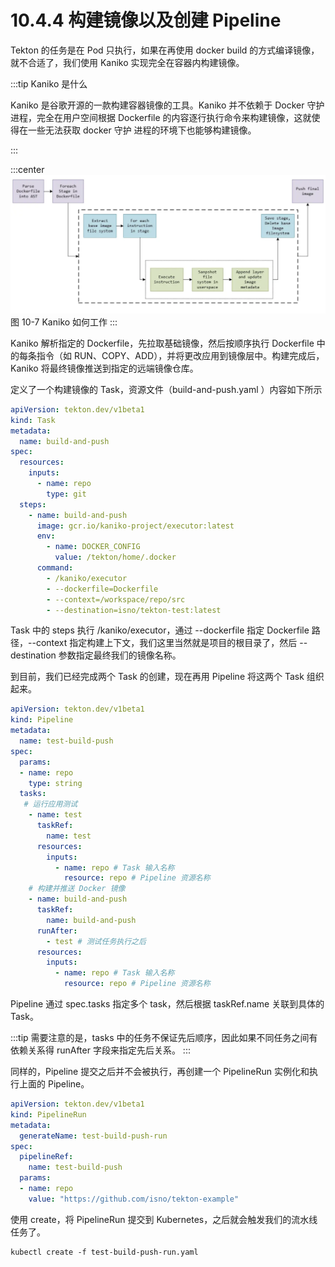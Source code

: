 # 10.4.4 构建镜像以及创建 Pipeline

Tekton 的任务是在 Pod 只执行，如果在再使用 docker build 的方式编译镜像，就不合适了，我们使用 Kaniko 实现完全在容器内构建镜像。 

:::tip Kaniko 是什么

Kaniko 是谷歌开源的一款构建容器镜像的工具。Kaniko 并不依赖于 Docker 守护进程，完全在用户空间根据 Dockerfile 的内容逐行执行命令来构建镜像，这就使得在一些无法获取 docker 守护 进程的环境下也能够构建镜像。

:::

:::center
  ![](../assets/kaniko.png)<br/>
  图 10-7 Kaniko 如何工作
:::

Kaniko 解析指定的 Dockerfile，先拉取基础镜像，然后按顺序执行 Dockerfile 中的每条指令（如 RUN、COPY、ADD），并将更改应用到镜像层中。构建完成后，Kaniko 将最终镜像推送到指定的远端镜像仓库。

定义了一个构建镜像的 Task，资源文件（build-and-push.yaml ）内容如下所示

```yaml
apiVersion: tekton.dev/v1beta1
kind: Task
metadata:
  name: build-and-push
spec:
  resources:
    inputs:
      - name: repo
        type: git
  steps:
    - name: build-and-push
      image: gcr.io/kaniko-project/executor:latest
      env:
        - name: DOCKER_CONFIG
          value: /tekton/home/.docker
      command:
        - /kaniko/executor
        - --dockerfile=Dockerfile
        - --context=/workspace/repo/src
        - --destination=isno/tekton-test:latest
```

Task 中的 steps 执行 /kaniko/executor，通过 --dockerfile 指定 Dockerfile 路径，--context 指定构建上下文，我们这里当然就是项目的根目录了，然后 --destination 参数指定最终我们的镜像名称。

到目前，我们已经完成两个 Task 的创建，现在再用 Pipeline 将这两个 Task 组织起来。

```yaml
apiVersion: tekton.dev/v1beta1
kind: Pipeline
metadata:
  name: test-build-push
spec:
  params:
  - name: repo
    type: string
  tasks:
   # 运行应用测试
    - name: test
      taskRef:
        name: test
      resources:
        inputs:
          - name: repo # Task 输入名称
            resource: repo # Pipeline 资源名称
    # 构建并推送 Docker 镜像
    - name: build-and-push
      taskRef:
        name: build-and-push
      runAfter:
        - test # 测试任务执行之后
      resources:
        inputs:
          - name: repo # Task 输入名称
            resource: repo # Pipeline 资源名称
```
Pipeline 通过 spec.tasks 指定多个 task，然后根据 taskRef.name 关联到具体的 Task。

:::tip <a/>
需要注意的是，tasks 中的任务不保证先后顺序，因此如果不同任务之间有依赖关系得 runAfter 字段来指定先后关系。
:::

同样的，Pipeline 提交之后并不会被执行，再创建一个 PipelineRun 实例化和执行上面的 Pipeline。
```yaml
apiVersion: tekton.dev/v1beta1
kind: PipelineRun
metadata:
  generateName: test-build-push-run
spec:
  pipelineRef:
    name: test-build-push
  params:
  - name: repo
    value: "https://github.com/isno/tekton-example"
```
使用 create，将 PipelineRun 提交到 Kubernetes，之后就会触发我们的流水线任务了。

```
kubectl create -f test-build-push-run.yaml 
```
